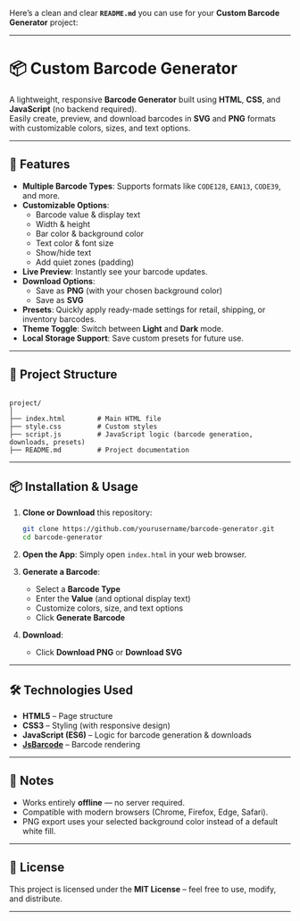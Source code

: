 Here’s a clean and clear **`README.md`** you can use for your **Custom Barcode Generator** project:

---


# 📦 Custom Barcode Generator

A lightweight, responsive **Barcode Generator** built using **HTML**, **CSS**, and **JavaScript** (no backend required).  
Easily create, preview, and download barcodes in **SVG** and **PNG** formats with customizable colors, sizes, and text options.

---

## 🚀 Features

- **Multiple Barcode Types**: Supports formats like `CODE128`, `EAN13`, `CODE39`, and more.
- **Customizable Options**:
  - Barcode value & display text
  - Width & height
  - Bar color & background color
  - Text color & font size
  - Show/hide text
  - Add quiet zones (padding)
- **Live Preview**: Instantly see your barcode updates.
- **Download Options**:
  - Save as **PNG** (with your chosen background color)
  - Save as **SVG**
- **Presets**: Quickly apply ready-made settings for retail, shipping, or inventory barcodes.
- **Theme Toggle**: Switch between **Light** and **Dark** mode.
- **Local Storage Support**: Save custom presets for future use.



---

## 📂 Project Structure

```

project/
│
├── index.html        # Main HTML file
├── style.css         # Custom styles
├── script.js         # JavaScript logic (barcode generation, downloads, presets)
├── README.md         # Project documentation

````

---

## 📦 Installation & Usage

1. **Clone or Download** this repository:
   ```bash
   git clone https://github.com/yourusername/barcode-generator.git
   cd barcode-generator
2. **Open the App**:
   Simply open `index.html` in your web browser.

3. **Generate a Barcode**:

   * Select a **Barcode Type**
   * Enter the **Value** (and optional display text)
   * Customize colors, size, and text options
   * Click **Generate Barcode**

4. **Download**:

   * Click **Download PNG** or **Download SVG**

---

## 🛠 Technologies Used

* **HTML5** – Page structure
* **CSS3** – Styling (with responsive design)
* **JavaScript (ES6)** – Logic for barcode generation & downloads
* **[JsBarcode](https://github.com/lindell/JsBarcode)** – Barcode rendering

---

## 📌 Notes

* Works entirely **offline** — no server required.
* Compatible with modern browsers (Chrome, Firefox, Edge, Safari).
* PNG export uses your selected background color instead of a default white fill.

---

## 📜 License

This project is licensed under the **MIT License** – feel free to use, modify, and distribute.

---


